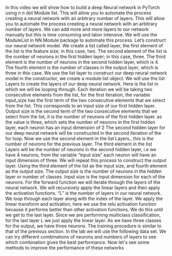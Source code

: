 In this video we will show how to build a deep Neural network in PyTorch using n n dot Module list. This will allow you to automate the process creating a neural network with an arbitrary number of layers. This will allow you to automate the process creating a neural network with an arbitrary number of layers. We can add more and more layers to our network manually but this is time consuming and labor intensive. We will use the ModuleList in NN.Module package to automate this process. Let’s construct our neural network model. We create a list called layer, the first element of the list is the feature size; in this case, two. The second element of the list is the number of neurons in the first hidden layer; in this case, three. The third element is the number of neurons in the second hidden layer, which is 4. The fourth element is the number of classes in the output layer, which is three in this case. We use the list layer to construct our deep neural network model in the constructor, we create a module list object. We will use the list Layers to create the layers of our deep neural network. Here is the list in which we will be looping through. Each iteration we will be taking two consecutive elements from the list, for the first iteration, the variable input_size has the first term of the two consecutive elements that we select from the list. This corresponds to an input size of our first hidden layer. Output size is the second term of the two consecutive elements that we select from the list, it is the number of neurons of the first hidden layer. as the value is three, which sets the number of neurons in the first hidden layer, each neuron has an input dimension of 2 The second hidden layer for our deep neural network will be constructed in the second iteration of the for loop. Now we use the second element in the list Layers., this is the number of neurons for the previous layer. The third element in the list Layers will be the number of neurons in the second hidden layer, i.e we have 4 neurons, from the variable “input size” each neuron will have an input dimension of three. We will repeat this process to construct the output layer. Using the third element of the list as the input size, and fourth element as the output size. The output size is the number of neurons in the hidden layer or number of classes. Input size is the input dimension for each of the neurons. For the forward function we will iterate through the layers of the neural network. We will recursively apply the linear layers and then apply the activation functions. “L” is the number of layers in our neural network. We loop through each layer along with the index of the layer. We apply the linear transform and activation, here we use the relu activation function because it performs better than other activation functions. We do this until we get to the last layer. Since we are performing multiclass classification, for the last layer L we just apply the linear layer. As we have three classes for the output, we have three neurons. The training procedure is similar to that of the previous section. In the lab we will use the following data set. We can try different combinations of neurons and numbers of layers to see which combination gives the best performance. Now let's see some methods to improve the performance of these networks
